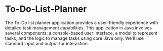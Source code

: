 # To-Do-List-Planner
The To-Do list planner application provides a user-friendly experience with detailed task management capabilities. This application in Java involves several components: a console-based user interface, a model to represent tasks, and the logic to manage tasks using core Java only. We'll use standard input and output for interaction.
